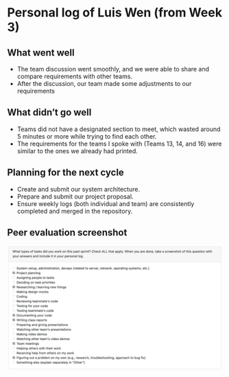# Personal log of Luis Wen (from Week 3)

## What went well

- The team discussion went smoothly, and we were able to share and compare requirements with other teams.
- After the discussion, our team made some adjustments to our requirements

## What didn’t go well

- Teams did not have a designated section to meet, which wasted around 5 minutes or more while trying to find each other.  
- The requirements for the teams I spoke with (Teams 13, 14, and 16) were similar to the ones we already had printed.

## Planning for the next cycle

- Create and submit our system architecture.  
- Prepare and submit our project proposal.  
- Ensure weekly logs (both individual and team) are consistently completed and merged in the repository.

## Peer evaluation screenshot

![alt text](<LuisWen.png>)
